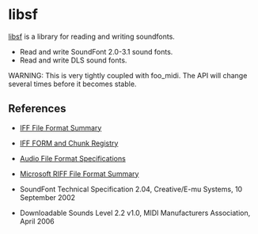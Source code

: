 
# libsf

[libsf](https://github.com/stuerp/libsf) is a library for reading and writing soundfonts.

* Read and write SoundFont 2.0-3.1 sound fonts.
* Read and write DLS sound fonts.

WARNING: This is very tightly coupled with foo_midi. The API will change several times before it becomes stable.

## References

* [IFF File Format Summary](https://www.fileformat.info/format/iff/egff.htm)
* [IFF FORM and Chunk Registry](https://wiki.amigaos.net/wiki/IFF_FORM_and_Chunk_Registry)
* [Audio File Format Specifications](https://www.mmsp.ece.mcgill.ca/Documents/AudioFormats/WAVE/WAVE.html)

* [Microsoft RIFF File Format Summary](https://www.fileformat.info/format/riff/egff.htm)

* SoundFont Technical Specification 2.04, Creative/E-mu Systems, 10 September 2002
* Downloadable Sounds Level 2.2 v1.0, MIDI Manufacturers Association, April 2006

